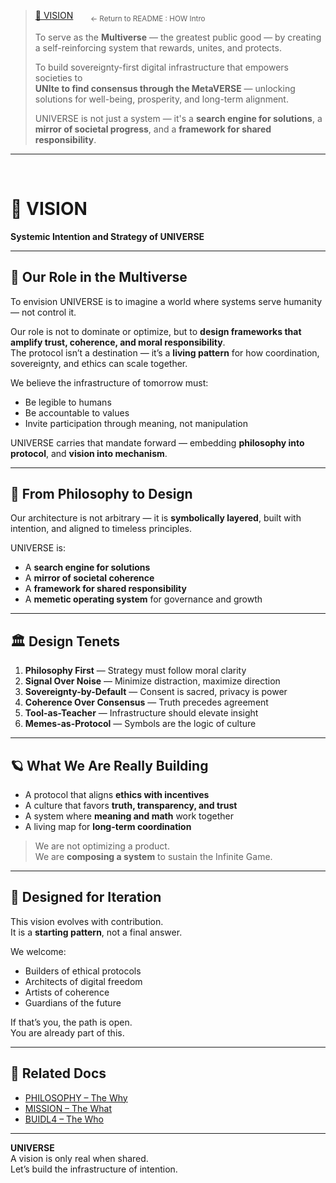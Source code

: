 > [🧬 VISION](../README.md#🧬-vision--the-how) &nbsp;&nbsp;&nbsp;&nbsp;&nbsp; <sub>← Return to README : HOW Intro</sub> 
>  
> To serve as the **Multiverse** — the greatest public good — by creating a self-reinforcing system that rewards, unites, and protects.  
>  
> To build sovereignty-first digital infrastructure that empowers societies to  
> **UNIte to find consensus through the MetaVERSE** — unlocking solutions for well-being, prosperity, and long-term alignment.  
>  
> UNIVERSE is not just a system — it's a **search engine for solutions**, a **mirror of societal progress**, and a **framework for shared responsibility**.

---

<br>

# 🧬 VISION  
**Systemic Intention and Strategy of UNIVERSE**

---

## 🌌 Our Role in the Multiverse

To envision UNIVERSE is to imagine a world where systems serve humanity — not control it.

Our role is not to dominate or optimize, but to **design frameworks that amplify trust, coherence, and moral responsibility**.  
The protocol isn’t a destination — it’s a **living pattern** for how coordination, sovereignty, and ethics can scale together.

We believe the infrastructure of tomorrow must:
- Be legible to humans  
- Be accountable to values  
- Invite participation through meaning, not manipulation

UNIVERSE carries that mandate forward — embedding **philosophy into protocol**, and **vision into mechanism**.

---

## 🧭 From Philosophy to Design

Our architecture is not arbitrary — it is **symbolically layered**, built with intention, and aligned to timeless principles.

UNIVERSE is:

- A **search engine for solutions**  
- A **mirror of societal coherence**  
- A **framework for shared responsibility**  
- A **memetic operating system** for governance and growth

---

## 🏛️ Design Tenets

1. **Philosophy First** — Strategy must follow moral clarity  
2. **Signal Over Noise** — Minimize distraction, maximize direction  
3. **Sovereignty-by-Default** — Consent is sacred, privacy is power  
4. **Coherence Over Consensus** — Truth precedes agreement  
5. **Tool-as-Teacher** — Infrastructure should elevate insight  
6. **Memes-as-Protocol** — Symbols are the logic of culture

---

## 🪐 What We Are Really Building

- A protocol that aligns **ethics with incentives**  
- A culture that favors **truth, transparency, and trust**  
- A system where **meaning and math** work together  
- A living map for **long-term coordination**

> We are not optimizing a product.  
> We are **composing a system** to sustain the Infinite Game.

---

## 🔁 Designed for Iteration

This vision evolves with contribution.  
It is a **starting pattern**, not a final answer.

We welcome:
- Builders of ethical protocols  
- Architects of digital freedom  
- Artists of coherence  
- Guardians of the future

If that’s you, the path is open.  
You are already part of this.

---

## 🧠 Related Docs

- [PHILOSOPHY – The Why](PHILOSOPHY.md)  
- [MISSION – The What](MISSION.md)  
- [BUIDL4 – The Who](BUIDL4.md)

---

**UNIVERSE**  
A vision is only real when shared.  
Let’s build the infrastructure of intention.
